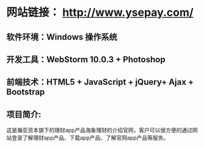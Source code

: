 # 网站链接： http://www.ysepay.com/
## 软件环境：Windows 操作系统
## 开发工具：WebStorm 10.0.3 + Photoshop
## 前端技术：HTML5 + JavaScript + jQuery+ Ajax + Bootstrap
## 项目简介: 
  这是瀚亚资本旗下的理财app产品海象理财的介绍官网，客户可以很方便的通过网站登录了解理财app产品、下载app产品、了解官网app产品等服务。
